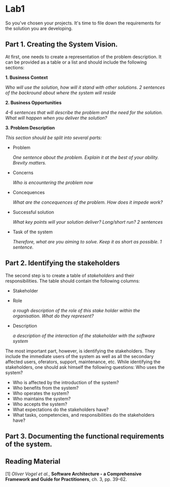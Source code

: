 Lab1
====

So you've chosen your projects. It's time to file down the requirements for the solution you are developing.

Part 1. Creating the System Vision.
---

At first, one needs to create a representation of the problem description. It can be provided as a table or a list and should include the following sections:

**1. Business Context**

*Who will use the solution, how will it stand with other solutions. 2 sentences of the backround about where the system will reside*

**2. Business Opportunities**

*4-6 sentences that will describe the problem and the need for the solution. What will happen when you deliver the solution?*

**3. Problem Description**

*This section should be split into several parts:*

- Problem

	*One sentence about the problem. Explain it at the best of your ability. Brevity matters.*

- Concerns

	*Who is encountering the problem now*

- Concequences

	*What are the concequences of the problem. How does it impede work?*

- Successful solution

	*What key points will your solution deliver? Long/short run? 2 sentences*

- Task of the system

	*Therefore, what are you aiming to solve. Keep it as short as possible. 1 sentence.*

Part 2. Identifying the stakeholders
---

The second step is to create a table of *stakeholders* and their responsibilities. The table should contain the following columns:

- Stakeholder
- Role

	*a rough description of the role of this stake holder within the organisation. What do they represent?*

- Description

	*a description of the interaction of the stakeholder with the software system*

The most important part, however, is identifying the stakeholders. They include the immediate users of the system as well as all the secondary affected users, oferators, support, maintenance, etc. While identifying the stakeholders, one should ask himself the following questions:
Who uses the system?

- Who is affected by the introduction of the system?
- Who benefits from the system?
- Who operates the system?
- Who maintains the system?
- Who accepts the system?
- What expectations do the stakeholders have?
- What tasks, competencies, and responsibilities do the stakeholders have?

Part 3. Documenting the functional requirements of the system.
---



Reading Material
----------------
[1] *Oliver Vogel et al.*, **Software Architecture - a Comprehensive Framework and Guide for Practitioners**, ch. 3, pp. 39-62.


